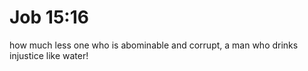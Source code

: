 # Job 15:16

how much less one who is abominable and corrupt, a man who drinks injustice like water!
